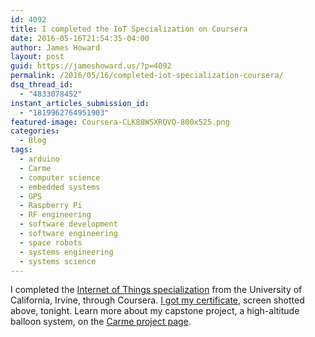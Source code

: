 ```yaml
---
id: 4092
title: I completed the IoT Specialization on Coursera
date: 2016-05-16T21:54:35-04:00
author: James Howard
layout: post
guid: https://jameshoward.us/?p=4092
permalink: /2016/05/16/completed-iot-specialization-coursera/
dsq_thread_id:
  - "4833078452"
instant_articles_submission_id:
  - "1819962764951903"
featured-image: Coursera-CLK88WSXRQVQ-800x525.png
categories:
  - Blog
tags:
  - arduino
  - Carme
  - computer science
  - embedded systems
  - GPS
  - Raspberry Pi
  - RF engineering
  - software development
  - software engineering
  - space robots
  - systems engineering
  - systems science
---
```

I completed the [Internet of Things specialization](https://www.coursera.org/learn/iot) from the University of California, Irvine, through Coursera.  [I got my certificate](https://www.coursera.org/account/accomplishments/specialization/CLK88WSXRQVQ), screen shotted above, tonight.  Learn more about my capstone project, a high-altitude balloon system, on the [Carme project page](/projects/carme/).
